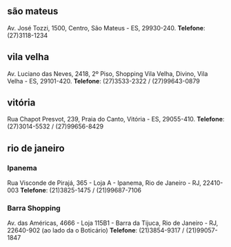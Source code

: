 ## são mateus

Av. José Tozzi, 1500, Centro, São Mateus - ES, 29930-240.
**Telefone**: (27)3118-1234

## vila velha

Av. Luciano das Neves, 2418, 2º Piso, Shopping Vila Velha, Divino, Vila Velha - ES, 29101-420.
**Telefone**: (27)3533-2322 / (27)99643-0879

## vitória

Rua Chapot Presvot, 239, Praia do Canto, Vitória - ES, 29055-410.
**Telefone**: (27)3014-5532 / (27)99656-8429

## rio de janeiro

### Ipanema

Rua Visconde de Pirajá, 365 - Loja A - Ipanema, Rio de Janeiro - RJ, 22410-003
**Telefone**: (21)3825-1475 / (21)99687-7106

### Barra Shopping

Av. das Américas, 4666 - Loja 115B1 - Barra da Tijuca, Rio de Janeiro - RJ, 22640-902 (ao lado da o Boticário)
**Telefone**: (21)3854-9317 / (21)99057-1847
